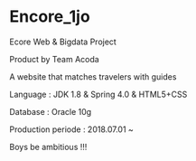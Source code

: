 # Encore_1jo

Ecore Web & Bigdata Project 

Product by Team Acoda 

A website that matches travelers with guides

Language : JDK 1.8 & Spring 4.0 & HTML5+CSS

Database : Oracle 10g


Production periode : 2018.07.01 ~ 

Boys be ambitious !!!

